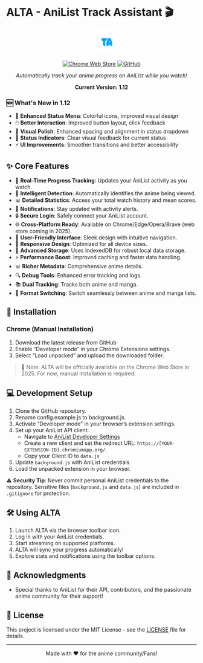 # ALTA - AniList Track Assistant 🎬

<div align="center">

![ALTA Logo](images/icon-64.png)

[![Chrome Web Store](https://img.shields.io/chrome-web-store/v/ggjlaakenonjlionbnebgbje?style=for-the-badge)](https://github.com/JeremGamingYT/ALTA)
[![GitHub](https://img.shields.io/badge/github-%23121011.svg?style=for-the-badge&logo=github&logoColor=white)](https://github.com/JeremGamingYT/ALTA)

*Automatically track your anime progress on AniList while you watch!*

**Current Version: 1.12**

</div>

### 🆕 What's New in 1.12

- 🎨 **Enhanced Status Menu**: Colorful icons, improved visual design
- 🖱️ **Better Interaction**: Improved button layout, click feedback
- 💅 **Visual Polish**: Enhanced spacing and alignment in status dropdown
- 🎯 **Status Indicators**: Clear visual feedback for current status
- ⚡ **UI Improvements**: Smoother transitions and better accessibility

## ✨ Core Features

- 🔄 **Real-Time Progress Tracking**: Updates your AniList activity as you watch.
- 🎯 **Intelligent Detection**: Automatically identifies the anime being viewed.
- 📊 **Detailed Statistics**: Access your total watch history and mean scores.
- 🔔 **Notifications**: Stay updated with activity alerts.
- 🔒 **Secure Login**: Safely connect your AniList account.
- 🌐 **Cross-Platform Ready**: Available on Chrome/Edge/Opera/Brave (web store coming in 2025).
- 🎨 **User-Friendly Interface**: Sleek design with intuitive navigation.
- 📱 **Responsive Design**: Optimized for all device sizes.
- 💾 **Advanced Storage**: Uses IndexedDB for robust local data storage.
- ⚡ **Performance Boost**: Improved caching and faster data handling.
- 📊 **Richer Metadata**: Comprehensive anime details.
- 🔍 **Debug Tools**: Enhanced error tracking and logs.
- 📚 **Dual Tracking**: Tracks both anime and manga.
- 🔄 **Format Switching**: Switch seamlessly between anime and manga lists.

## 🚀 Installation

### Chrome (Manual Installation)
1. Download the latest release from GitHub
2. Enable “Developer mode” in your Chrome Extensions settings.
3. Select “Load unpacked” and upload the downloaded folder.

> 📝 Note: ALTA will be officially available on the Chrome Web Store in 2025. For now, manual installation is required.

## 💻 Development Setup

1. Clone the GitHub repository.
2. Rename config.example.js to background.js.
3. Activate “Developer mode” in your browser’s extension settings.
4. Set up your AniList API client:
   - Navigate to [AniList Developer Settings](https://anilist.co/settings/developer)
   - Create a new client and set the redirect URL: `https://[YOUR-EXTENSION-ID].chromiumapp.org/`.
   - Copy your Client ID to `data.js`
5.	Update `background.js` with AniList credentials.
6.	Load the unpacked extension in your browser.

⚠️ **Security Tip**: Never commit personal AniList credentials to the repository. Sensitive files (`background.js` and `data.js`) are included in `.gitignore` for protection.

## 🛠️ Using ALTA

1. Launch ALTA via the browser toolbar icon.
2. Log in with your AniList credentials.
3. Start streaming on supported platforms.
4. ALTA will sync your progress automatically!
5. Explore stats and notifications using the toolbar options.

## 🙏 Acknowledgments

- Special thanks to AniList for their API, contributors, and the passionate anime community for their support!

## 📝 License

This project is licensed under the MIT License - see the [LICENSE](LICENSE) file for details.

---

<div align="center">
Made with ❤️ for the anime community/Fans!
</div>
